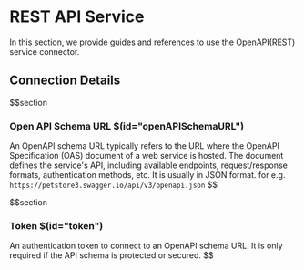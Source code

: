 # REST API Service
In this section, we provide guides and references to use the OpenAPI(REST) service connector.

## Connection Details
$$section
### Open API Schema URL $(id="openAPISchemaURL")

An OpenAPI schema URL typically refers to the URL where the OpenAPI Specification (OAS) document of a web service is hosted. The document defines the service's API, including available endpoints, request/response formats, authentication methods, etc. It is usually in JSON format. for e.g. `https://petstore3.swagger.io/api/v3/openapi.json`
$$

$$section
### Token $(id="token")

An authentication token to connect to an OpenAPI schema URL. It is only required if the API schema is protected or secured.
$$